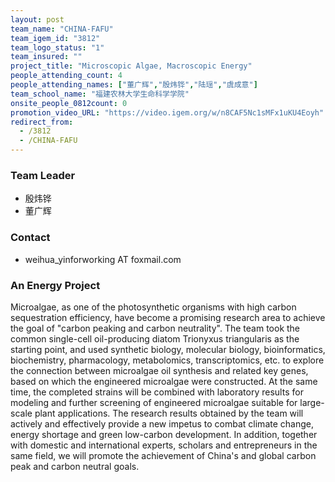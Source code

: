 ```yaml
---
layout: post
team_name: "CHINA-FAFU"
team_igem_id: "3812"
team_logo_status: "1"
team_insured: ""
project_title: "Microscopic Algae, Macroscopic Energy"
people_attending_count: 4
people_attending_names: ["董广辉","殷炜铧","陆瑶","虞成意"]
team_school_name: "福建农林大学生命科学学院"
onsite_people_0812count: 0
promotion_video_URL: "https://video.igem.org/w/n8CAF5Nc1sMFx1uKU4Eoyh"
redirect_from:
  - /3812
  - /CHINA-FAFU
---
```



### Team Leader
* 殷炜铧
* 董广辉

### Contact
* weihua_yinforworking AT foxmail.com

### An Energy Project

Microalgae, as one of the photosynthetic organisms with high carbon sequestration efficiency, have become a promising research area to achieve the goal of "carbon peaking and carbon neutrality". The team took the common single-cell oil-producing diatom Trionyxus triangularis as the starting point, and used synthetic biology, molecular biology, bioinformatics, biochemistry, pharmacology, metabolomics, transcriptomics, etc. to explore the connection between microalgae oil synthesis and related key genes, based on which the engineered microalgae were constructed. At the same time, the completed strains will be combined with laboratory results for modeling and further screening of engineered microalgae suitable for large-scale plant applications. The research results obtained by the team will actively and effectively provide a new impetus to combat climate change, energy shortage and green low-carbon development. In addition, together with domestic and international experts, scholars and entrepreneurs in the same field, we will promote the achievement of China's and global carbon peak and carbon neutral goals.
